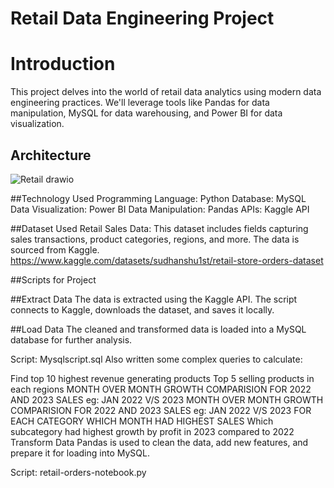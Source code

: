 # Retail Data Engineering Project

# Introduction
This project delves into the world of retail data analytics using modern data engineering practices. We'll leverage tools like Pandas for data manipulation, MySQL for data warehousing, and Power BI for data visualization.

## Architecture
![Retail drawio](https://github.com/user-attachments/assets/927e326b-50cb-4f17-85ed-b14806e0f4d1)

##Technology Used
Programming Language: Python
Database: MySQL
Data Visualization: Power BI
Data Manipulation: Pandas
APIs: Kaggle API

##Dataset Used
Retail Sales Data: This dataset includes fields capturing sales transactions, product categories, regions, and more. The data is sourced from Kaggle.
https://www.kaggle.com/datasets/sudhanshu1st/retail-store-orders-dataset

##Scripts for Project

##Extract Data
The data is extracted using the Kaggle API. The script connects to Kaggle, downloads the dataset, and saves it locally.

##Load Data
The cleaned and transformed data is loaded into a MySQL database for further analysis.

Script: Mysqlscript.sql
Also written some complex queries to calculate:

Find top 10 highest revenue generating products
Top 5 selling products in each regions
MONTH OVER MONTH GROWTH COMPARISION FOR 2022 AND 2023 SALES eg: JAN 2022 V/S 2023
MONTH OVER MONTH GROWTH COMPARISION FOR 2022 AND 2023 SALES eg: JAN 2022 V/S 2023
FOR EACH CATEGORY WHICH MONTH HAD HIGHEST SALES
Which subcategory had highest growth by profit in 2023 compared to 2022
Transform Data
Pandas is used to clean the data, add new features, and prepare it for loading into MySQL.

Script: retail-orders-notebook.py
